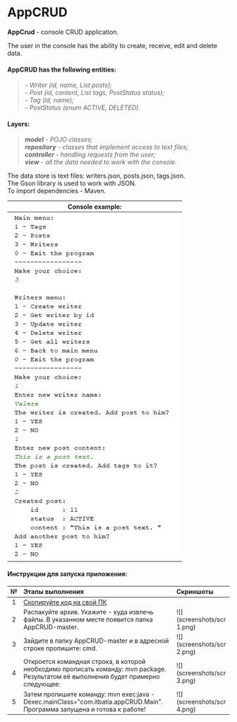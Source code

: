 # AppCRUD

**AppCrud** - console CRUD application.

The user in the console has the ability to create, receive, edit and delete data.

#### AppCRUD has the following entities:  
>*- Writer (id, name, List<Post> posts);*  
*- Post (id, content, List<Tag> tags, PostStatus status);*   
*- Tag (id, name);*  
*- PostStatus (enum ACTIVE, DELETED).*

#### Layers:     
> ***model*** - *POJO classes;*   
***repository*** - *classes that implement access to text files;*   
***controller*** - *handling requests from the user;*   
***view*** - *all the data needed to work with the console.*   

The data store is text files: writers.json, posts.json, tags.json.  
The Gson library is used to work with JSON.  
To import dependencies - Maven.

| Console example: |
|:----:|
| ![screen](screenshots/screen.jpg) |

#### Инструкции для запуска приложения:
| № | Этапы выполнения |Скриншоты|
|:----:|:----|:---- |
| 1 | [Скопируйте код на свой ПК](https://github.com/itbatia/AppCRUD/archive/refs/heads/master.zip)||
| 2 | Распакуйте архив. Укажите - куда извлечь файлы. В указанном месте появится папка AppCRUD-master. |![](screenshots/scr 1.png)|
| 3 | Зайдите в папку AppCRUD-master и в адресной строке пропишите: cmd. |![](screenshots/scr 2.png)  |
| 4 | Откроется командная строка, в которой необходимо прописать команду: mvn package. Результатом её выполнения будет примерно следующее:|![](screenshots/scr 3.png)|
| 5 | Затем пропишите команду: mvn exec:java -Dexec.mainClass="com.itbatia.appCRUD.Main". Программа запущена и готова к работе! |![](screenshots/scr 4.png)  |

